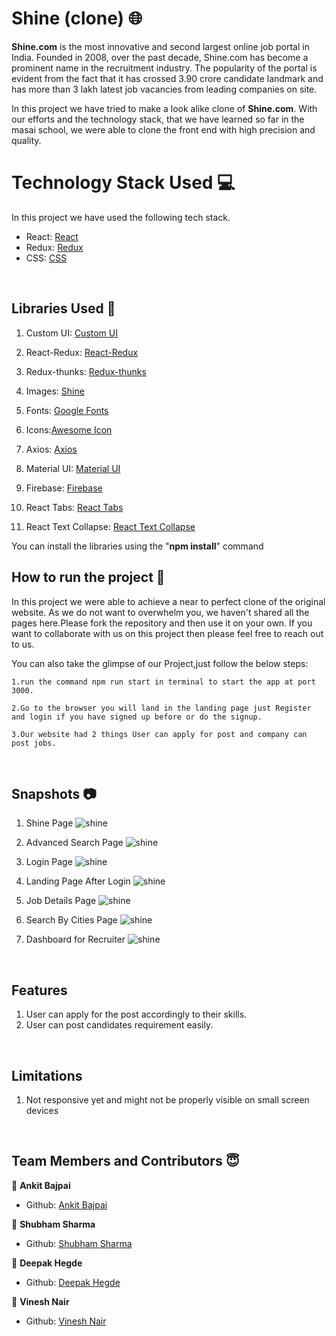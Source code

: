 # Shine (clone) 🌐

**Shine.com** is the most innovative and second largest online job portal in India. Founded in 2008, over the past decade, Shine.com has become a prominent name in the recruitment industry. The popularity of the portal is evident from the fact that it has crossed 3.90 crore candidate landmark and has more than 3 lakh latest job vacancies from leading companies on site.

In this project we have tried to make a look alike clone of **Shine.com**. With our efforts and the technology stack, that we have learned so far in the masai school, we were able to clone the front end with high precision and quality.

# Technology Stack Used 💻

In this project we have used the following tech stack.

- React: [React](https://www.npmjs.com/package/react)
- Redux: [Redux](https://www.npmjs.com/package/redux)
- CSS: [CSS](https://styled-components.com/)

<br>

## Libraries Used 🌟

1. Custom UI: [Custom UI](https://www.npmjs.com/package/@shubhamsharma585/custom-ui-shinemasai)
2. React-Redux: [React-Redux](https://www.npmjs.com/package/react-redux)
3. Redux-thunks: [Redux-thunks](https://www.npmjs.com/package/thunks)
4. Images: [Shine](https://www.shine.com/)
5. Fonts: [Google Fonts](https://fonts.google.com/)
6. Icons:[Awesome Icon](https://www.w3schools.com/icons/fontawesome5_intro.asp)
7. Axios: [Axios](https://www.npmjs.com/package/axios)
8. Material UI: [Material UI](https://material-ui.com/)

9. Firebase: [Firebase](https://firebase.google.com/)
10. React Tabs: [React Tabs](https://www.npmjs.com/package/react-tabs)
11. React Text Collapse: [React Text Collapse](https://www.npmjs.com/package/react-text-collapse)

You can install the libraries using the "**npm install**" command
<br>

## How to run the project 📑

In this project we were able to achieve a near to perfect clone of the original website. As we do not want to overwhelm you, we haven't shared all the pages here.Please fork the repository and then use it on your own. If you want to collaborate with us on this project then please feel free to reach out to us.

You can also take the glimpse of our Project,just follow the below steps:

    1.run the command npm run start in terminal to start the app at port 3000.

    2.Go to the browser you will land in the landing page just Register and login if you have signed up before or do the signup.

    3.Our website had 2 things User can apply for post and company can post jobs.

<br>

## Snapshots 📷

1. Shine Page
   ![shine](.public/Snapshots/landingPage.jpg)

2. Advanced Search Page
   ![shine](.public/Snapshots/advanceSearch.jpg)

3. Login Page
   ![shine](.public/Snapshots/loginPage.jpg)

4. Landing Page After Login
   ![shine](.public/Snapshots/afterLogin.jpg)

5. Job Details Page
   ![shine](.public/Snapshots/jobDetails.jpg)

6. Search By Cities Page
   ![shine](.public/Snapshots/searchByCities.jpg)

7. Dashboard for Recruiter
   ![shine](.public/Snapshots/recuriterDasboard.jpg)

<br>

## Features

1. User can apply for the post accordingly to their skills.
2. User can post candidates requirement easily.

<br>

## Limitations

1. Not responsive yet and might not be properly visible on small screen devices

<br>

## Team Members and Contributors 😇

👤 **Ankit Bajpai**

- Github: [Ankit Bajpai](https://github.com/iharshgaur)

👤 **Shubham Sharma**

- Github: [Shubham Sharma](hkghimanshu@gmail.com)

👤 **Deepak Hegde**

- Github: [Deepak Hegde](manish.mahendran9499@gmail.com)

👤 **Vinesh Nair**

- Github: [Vinesh Nair](manish.mahendran9499@gmail.com)
